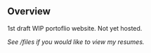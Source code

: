 ## Overview
1st draft WIP portoflio website. 
Not yet hosted.


<i>See /files if you would like to view my resumes.</i>

